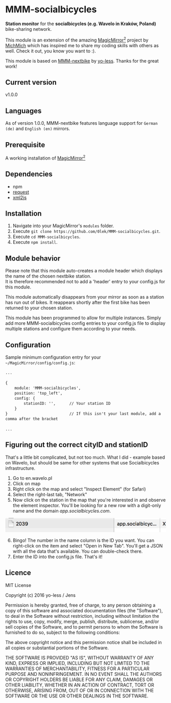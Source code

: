 # MMM-socialbicycles
<B>Station monitor</B> for the <B>socialbicycles (e.g. Wavelo in Kraków, Poland)</B> bike-sharing network.<P>

This module is an extension of the amazing [MagicMirror<sup>2</sup>](https://github.com/MichMich/MagicMirror) project by [MichMich](https://github.com/MichMich/) which has inspired me to share my coding skills with others as well. Check it out, you know you want to :). <P>

This module is based on [MMM-nextbike](https://github.com/yo-less/MMM-nextbike) by [yo-less](https://github.com/yo-less/). Thanks for the great work!

## Current version

v1.0.0

## Languages
As of version 1.0.0, MMM-nextbike features language support for `German (de)` and `English (en)` mirrors.

## Prerequisite
A working installation of [MagicMirror<sup>2</sup>](https://github.com/MichMich/MagicMirror)
 
## Dependencies
  * npm
  * [request](https://www.npmjs.com/package/request)
  * [xml2js](https://www.npmjs.com/package/xml2js)

## Installation
1. Navigate into your MagicMirror's `modules` folder.
2. Execute `git clone https://github.com/0lek/MMM-socialbicycles.git`.
3. Execute `cd MMM-socialbicycles`.
3. Execute `npm install`.

## Module behavior
Please note that this module auto-creates a module header which displays the name of the chosen nextbike station. <BR>
It is therefore recommended not to add a 'header' entry to your config.js for this module.<P>
This module automatically disappears from your mirror as soon as a station has run out of bikes. It reappears shortly after the first bike has been returned to your chosen station.<P>
This module has been programmed to allow for multiple instances. Simply add more MMM-socialbicycles config entries to your config.js file to display multiple stations and configure them according to your needs.

## Configuration
Sample minimum configuration entry for your `~/MagicMirror/config/config.js`:

    ...
    
    {
        module: 'MMM-socialbicycles',
        position: 'top_left',
        config: {
            stationID: '', 		// Your station ID
        }
    } 							// If this isn't your last module, add a comma after the bracket
    
    ...


## Figuring out the correct cityID and stationID

That's a little bit complicated, but not too much. What I did - example based on Wavelo, but should be same for other
systems that use Socialbicycles infrastructure.

1. Go to en.wavelo.pl
2. Click on map
3. Right click on the map and select "Inspect Element" (for Safari)
4. Select the right-last tab, "Network"
5. Now click on the station in the map that you're interested in and observe the element inspector.
You'll be looking for a new row with a digit-only name and the domain *app.socialbicycles.com*.

![Example](screenshots/socialbicycles1.png)

6. Bingo! The number in the name column is the ID you want. You can right-click on the item and select "Open in New Tab". You'll get a JSON with all the data that's available. You can double-check there.
7. Enter the ID into the config.js file. That's it!

## Licence
MIT License

Copyright (c) 2016 yo-less / Jens

Permission is hereby granted, free of charge, to any person obtaining a copy
of this software and associated documentation files (the "Software"), to deal
in the Software without restriction, including without limitation the rights
to use, copy, modify, merge, publish, distribute, sublicense, and/or sell
copies of the Software, and to permit persons to whom the Software is
furnished to do so, subject to the following conditions:

The above copyright notice and this permission notice shall be included in all
copies or substantial portions of the Software.

THE SOFTWARE IS PROVIDED "AS IS", WITHOUT WARRANTY OF ANY KIND, EXPRESS OR
IMPLIED, INCLUDING BUT NOT LIMITED TO THE WARRANTIES OF MERCHANTABILITY,
FITNESS FOR A PARTICULAR PURPOSE AND NONINFRINGEMENT. IN NO EVENT SHALL THE
AUTHORS OR COPYRIGHT HOLDERS BE LIABLE FOR ANY CLAIM, DAMAGES OR OTHER
LIABILITY, WHETHER IN AN ACTION OF CONTRACT, TORT OR OTHERWISE, ARISING FROM,
OUT OF OR IN CONNECTION WITH THE SOFTWARE OR THE USE OR OTHER DEALINGS IN THE
SOFTWARE.
